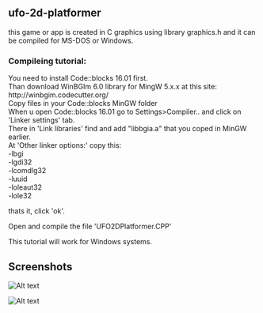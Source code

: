 <h2> ufo-2d-platformer </h2>
this game or app is created in C graphics using library graphics.h and it can be compiled for MS-DOS or Windows.

<h3> Compileing tutorial: </h3>
You need to install Code::blocks 16.01 first. </br>
Than download WinBGIm 6.0 library for MingW 5.x.x at this site:
http://winbgim.codecutter.org/ </br>
Copy files in your Code::blocks MinGW folder </br>
When u open Code::blocks 16.01 go to Settings>Compiler.. and click on 'Linker settings' tab. </br>
There in 'Link libraries' find and add "libbgia.a" that you coped in MinGW earlier. </br>
At 'Other linker options:' copy this: </br>
-lbgi </br>
-lgdi32 </br>
-lcomdlg32 </br>
-luuid </br>
-loleaut32 </br>
-lole32 </br>

thats it, click 'ok'. </br>

Open and compile the file 'UFO2DPlatformer.CPP' </br>

This tutorial will work for Windows systems. </br>

<h2>Screenshots</h2>

![Alt text](https://i.imgur.com/d946CN5.jpg "Optional title")

![Alt text](https://i.imgur.com/gUdqfYC.jpg "Optional title")
